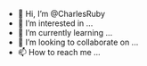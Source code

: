 - 👋 Hi, I’m @CharlesRuby
- 👀 I’m interested in ...
- 🌱 I’m currently learning ...
- 💞️ I’m looking to collaborate on ...
- 📫 How to reach me ...

<!---
CharlesRuby/CharlesRuby is a ✨ special ✨ repository because its `README.md` (this file) appears on your GitHub profile.
You can click the Preview link to take a look at your changes.
--->
